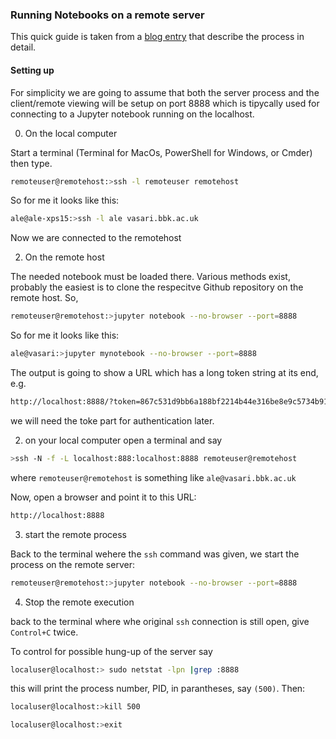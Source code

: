 
### Running Notebooks on a remote server

This quick guide is taken from a [blog entry](https://ljvmiranda921.github.io/notebook/2018/01/31/running-a-jupyter-notebook/) that describe the process in detail.

#### Setting up

For simplicity we are going to assume that both the server process and the client/remote viewing will be setup on port 8888 which is tipycally used for connecting to a Jupyter notebook running on the localhost.

0. On the local computer

Start a terminal (Terminal for MacOs, PowerShell for Windows, or Cmder) then type.

```bash
remoteuser@remotehost:>ssh -l remoteuser remotehost
```

So for me it looks like this:

```bash
ale@ale-xps15:>ssh -l ale vasari.bbk.ac.uk
```
Now we are connected to the remotehost

2. On the remote host

The needed notebook must be loaded there. Various methods exist, probably the easiest is to clone the respecitve Github repository on the remote host.
So,

```bash
remoteuser@remotehost:>jupyter notebook --no-browser --port=8888
```

So for me it looks like this:

```bash
ale@vasari:>jupyter mynotebook --no-browser --port=8888
```

The output is going to show a URL which has a long token string at its end, e.g.

```bash
http://localhost:8888/?token=867c531d9bb6a188bf2214b44e316be8e9c5734b9144b270
```

we will need the toke part for authentication later.


2. on your local computer open a terminal and say

```bash
>ssh -N -f -L localhost:888:localhost:8888 remoteuser@remotehost
```

where ``remoteuser@remotehost`` is something like ``ale@vasari.bbk.ac.uk``

Now, open a browser and point it to this URL:

```bash
http://localhost:8888
```

3. start the remote process

Back to the terminal wehere the ``ssh`` command was given, we start the process on the remote server:

```bash
remoteuser@remotehost:>jupyter notebook --no-browser --port=8888
```

4. Stop the remote execution

back to the terminal where whe original ``ssh`` connection is still open, give ``Control+C`` twice.

To control for possible hung-up of the server say

```bash
localuser@localhost:> sudo netstat -lpn |grep :8888
```

this will print the process number, PID, in parantheses, say ``(500)``.
Then:

```bash
localuser@localhost:>kill 500

localuser@localhost:>exit
```

